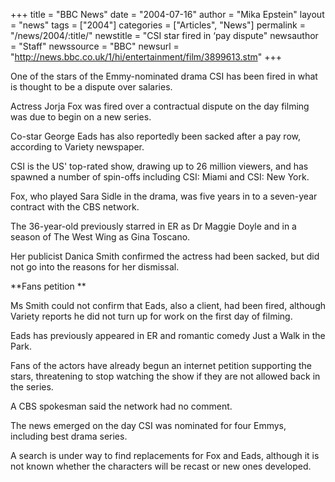 +++
title = "BBC News"
date = "2004-07-16"
author = "Mika Epstein"
layout = "news"
tags = ["2004"]
categories = ["Articles", "News"]
permalink = "/news/2004/:title/"
newstitle = "CSI star fired in &#8216;pay dispute"
newsauthor = "Staff"
newssource = "BBC"
newsurl = "http://news.bbc.co.uk/1/hi/entertainment/film/3899613.stm"
+++

One of the stars of the Emmy-nominated drama CSI has been fired in what is thought to be a dispute over salaries. 

Actress Jorja Fox was fired over a contractual dispute on the day filming was due to begin on a new series.

Co-star George Eads has also reportedly been sacked after a pay row, according to Variety newspaper.

CSI is the US' top-rated show, drawing up to 26 million viewers, and has spawned a number of spin-offs including CSI: Miami and CSI: New York.

Fox, who played Sara Sidle in the drama, was five years in to a seven-year contract with the CBS network.

The 36-year-old previously starred in ER as Dr Maggie Doyle and in a season of The West Wing as Gina Toscano.

Her publicist Danica Smith confirmed the actress had been sacked, but did not go into the reasons for her dismissal.

**Fans petition **

Ms Smith could not confirm that Eads, also a client, had been fired, although Variety reports he did not turn up for work on the first day of filming.

Eads has previously appeared in ER and romantic comedy Just a Walk in the Park.

Fans of the actors have already begun an internet petition supporting the stars, threatening to stop watching the show if they are not allowed back in the series.

A CBS spokesman said the network had no comment.

The news emerged on the day CSI was nominated for four Emmys, including best drama series.

A search is under way to find replacements for Fox and Eads, although it is not known whether the characters will be recast or new ones developed.

